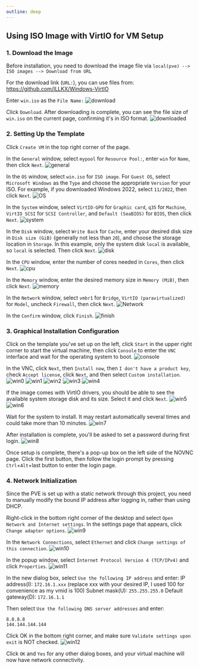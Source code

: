 ```yaml
---
outline: deep
---
```


## Using ISO Image with VirtIO for VM Setup

### 1. Download the Image
Before installation, you need to download the image file via `local(pve) --> ISO images --> Download from URL`

For the download link (`URL:`), you can use files from:
https://github.com/ILLKX/Windows-VirtIO

Enter `win.iso` as the `File Name:`
![download](images/432192899-d9453c3b-46cd-4bc1-8c61-4f987b84dbdb.png)

Click `Download`. After downloading is complete, you can see the file size of `win.iso` on the current page, confirming it's in ISO format.
![downloaded](images/432192951-c1dd421b-f516-47eb-a415-f54d56b34945.png)

### 2. Setting Up the Template
Click `Create VM` in the top right corner of the page.

In the `General` window, select `mypool` for `Resource Pool:`, enter `win` for `Name`, then click `Next`.
![general](images/432193100-8ceb8253-1652-4194-bf7d-b64232612eaf.png)

In the `OS` window, select `win.iso` for `ISO image`. For `Guest OS`, select `Microsoft Windows` as the `Type` and choose the appropriate `Version` for your ISO. For example, if you downloaded Windows 2022, select `11/2022`, then click `Next`.
![OS](images/432193274-3704426d-d665-4672-b9f8-50504191eff0.png)

In the `System` window, select `VirtIO-GPU` for `Graphic card`, `q35` for `Machine`, `VirtIO SCSI` for `SCSI Controller`, and `Default (SeaBIOS)` for `BIOS`, then click `Next`.
![system](images/432193298-0badebcb-5755-4ced-86cc-01368748f761.png)

In the `Disk` window, select `Write Back` for `Cache`, enter your desired disk size in `Disk size (GiB)` (generally not less than `20`), and choose the storage location in `Storage`. In this example, only the system disk `local` is available, so `local` is selected. Then click `Next`.
![disk](images/432193391-68f0eeeb-fc9f-4568-8ddf-777caf901345.png)

In the `CPU` window, enter the number of cores needed in `Cores`, then click `Next`.
![cpu](images/432193462-03a2728f-fa88-4884-a0f9-43f8e92f054b.png)

In the `Memory` window, enter the desired memory size in `Memory (MiB)`, then click `Next`.
![memory](images/432193493-d549cae1-7cf1-40f5-9767-a628878520dc.png)

In the `Network` window, select `vmbr1` for `Bridge`, `VirtIO (paravirtualized)` for `Model`, uncheck `Firewall`, then click `Next`.
![Network](images/432193525-695a77d0-cadb-4eab-9c0c-d1cbea3f6d02.png)

In the `Confirm` window, click `Finish`.
![finish](images/432193740-df901161-26b9-43d1-9106-baeb6485568c.png)

### 3. Graphical Installation Configuration
Click on the template you've set up on the left, click `Start` in the upper right corner to start the virtual machine, then click `Console` to enter the `VNC` interface and wait for the operating system to boot.
![console](images/432193821-7c660689-c6bf-47fd-adef-e7bc3b139873.png)

In the VNC, click `Next`, then `Install now`, then `I don't have a product key`, check `Accept license`, click `Next`, and then select `Custom installation`.
![win0](images/432193878-c7283ee4-d5cd-4091-a57f-e9e476468871.png)
![win1](images/432193920-58698c75-97f4-4091-bbaa-a2a435468c28.png)
![win2](images/432193959-c886b28e-8107-469c-9042-8479c46cabaa.png)
![win3](images/432194105-63a1521a-b3fd-40ae-8992-b91046d0f346.png)
![win4](images/432194142-454b13e1-f948-4890-ab24-773afc0919e1.png)

If the image comes with VirtIO drivers, you should be able to see the available system storage disk and its size. Select it and click `Next`.
![win5](images/432194244-228adbbf-4c00-48c0-bd58-94dc1f081369.png)
![win6](images/432194273-9cb29c4c-78eb-49b2-9e1b-0e818bc9ca62.png)

Wait for the system to install. It may restart automatically several times and could take more than 10 minutes.
![win7](images/432194639-ba4370df-ba6d-48fb-9255-e285f2d27377.png)

After installation is complete, you'll be asked to set a password during first login.
![win8](images/432194663-b4a7e456-878a-4829-bda1-05c8a9d6b6a7.png)

Once setup is complete, there's a pop-up box on the left side of the NOVNC page. Click the first button, then follow the login prompt by pressing `Ctrl`+`Alt`+last button to enter the login page.

### 4. Network Initialization
Since the PVE is set up with a static network through this project, you need to manually modify the bound IP address after logging in, rather than using DHCP.

Right-click in the bottom right corner of the desktop and select `Open Network and Internet settings`. In the settings page that appears, click `Change adapter options`.
![win9](images/net1.png)

In the `Network Connections`, select `Ethernet` and click `Change settings of this connection`.
![win10](images/net2.png)

In the popup window, select `Internet Protocol Version 4 (TCP/IPv4)` and click `Properties`.
![win11](images/net3.png)

In the new dialog box, select `Use the following IP address` and enter:
IP address(I): `172.16.1.xxx` (replace xxx with your desired IP, I used 100 for convenience as my vmid is 100)
Subnet mask(U): `255.255.255.0`
Default gateway(D): `172.16.1.1`

Then select `Use the following DNS server addresses` and enter:
```
8.8.8.8
144.144.144.144
```

Click OK in the bottom right corner, and make sure `Validate settings upon exit` is NOT checked.
![win12](images/net4.png)

Click `OK` and `Yes` for any other dialog boxes, and your virtual machine will now have network connectivity.